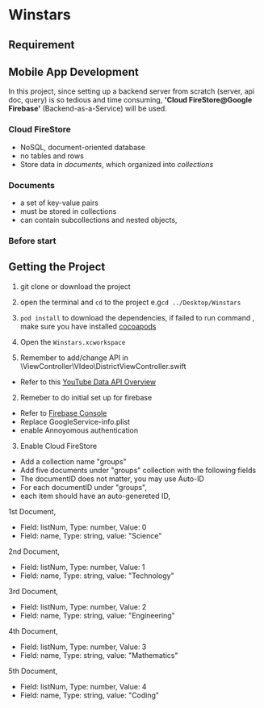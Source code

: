 # Winstars

## Requirement 

## Mobile App Development
In this project, since setting up a backend server from scratch (server, api doc, query) is so tedious and time consuming, **'Cloud FireStore@Google Firebase'** (Backend-as-a-Service)  will be used.

### Cloud FireStore
- NoSQL, document-oriented database
- no tables and rows
- Store data in *documents*, which organized into *collections*

### Documents
-   a set of key-value pairs
-  must be stored in collections
- can contain subcollections and nested objects,


### Before start

## Getting the Project
1. git clone or download the project
2. open the terminal and `cd` to the project e.g`cd ../Desktop/Winstars`
3. `pod install` to download the dependencies, if failed to run command , make sure you have installed [cocoapods](https://cocoapods.org/)
4. Open the `Winstars.xcworkspace`

1.   Remember to add/change API in \ViewController\VIdeo\DistrictViewController.swift
 - Refer to this [YouTube Data API Overview](https://developers.google.com/youtube/v3/getting-started)
2. Remeber to do initial set up for firebase
- Refer to [Firebase Console](https://console.firebase.google.com/ )
- Replace GoogleService-info.plist
- enable Annoyomous authentication
  
3. Enable Cloud FireStore
- Add a collection name "groups"
- Add five documents under "groups" collection with the following fields
- The documentID does not matter, you may use Auto-ID
- For each documentID under "groups",
- each item should have an auto-genereted ID,

1st Document, 
- Field: listNum, Type: number, Value: 0
- Field: name, Type: string, value: "Science"

2nd Document, 
- Field: listNum, Type: number, Value: 1
- Field: name, Type: string, value: "Technology"

3rd Document, 
- Field: listNum, Type: number, Value: 2
- Field: name, Type: string, value: "Engineering"

4th Document, 
- Field: listNum, Type: number, Value: 3
- Field: name, Type: string, value: "Mathematics"

5th Document, 
- Field: listNum, Type: number, Value: 4
- Field: name, Type: string, value: "Coding"
